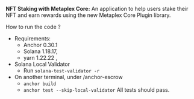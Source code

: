 **NFT Staking with Metaplex Core:** An application to help users stake their NFT and earn rewards using the new Metaplex Core Plugin library.

How to run the code ?
- Requirements:
  - Anchor 0.30.1
  - Solana 1.18.17,
  - yarn 1.22.22 , 
- Solana Local Validator
  - Run `solana-test-validator -r`
- On another terminal, under /anchor-escrow
  - `anchor build`
  - `anchor test --skip-local-validator`
All tests should pass. 
